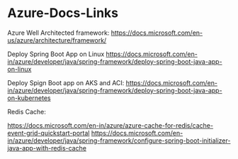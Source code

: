 # Azure-Docs-Links

Azure Well Architected framework: https://docs.microsoft.com/en-us/azure/architecture/framework/

Deploy Spring Boot App on Linux https://docs.microsoft.com/en-in/azure/developer/java/spring-framework/deploy-spring-boot-java-app-on-linux

Deploy Spign Boot app on AKS and ACI: https://docs.microsoft.com/en-in/azure/developer/java/spring-framework/deploy-spring-boot-java-app-on-kubernetes

Redis Cache:

https://docs.microsoft.com/en-in/azure/azure-cache-for-redis/cache-event-grid-quickstart-portal
https://docs.microsoft.com/en-in/azure/developer/java/spring-framework/configure-spring-boot-initializer-java-app-with-redis-cache

